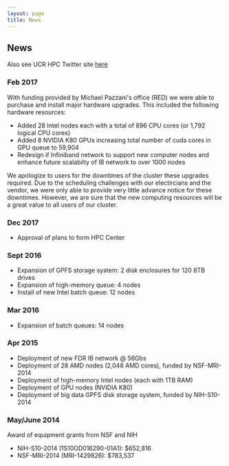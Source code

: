 ```yaml
---
layout: page
title: News
---
```


## News 

Also see UCR HPC Twitter site [here](https://twitter.com/UCR_HPCC)

### Feb 2017

With funding provided by Michael Pazzani's office (RED) we were able to purchase and install major hardware upgrades. This included the following hardware resources:

* Added 28 Intel nodes each with a total of 896 CPU cores (or 1,792 logical CPU cores)
* Added 8 NVIDIA K80 GPUs increasing total number of cuda cores in GPU queue to 59,904
* Redesign if Infiniband network to support new computer nodes and enhance future scalabilty of IB network to over 1000 nodes

We apologize to users for the downtimes of the cluster these upgrades required. Due to the scheduling challenges with our electircians and the vendor, we were only able to provide very little advance notice for these downtimes. However, we are sure that the new computing resources will be a great value to all users of our cluster.


### Dec 2017

* Approval of plans to form HPC Center 

### Sept 2016

* Expansion of GPFS storage system: 2 disk enclosures for 120 8TB drives
* Expansion of high-memory queue: 4 nodes
* Install of new Intel batch queue: 12 nodes

### Mar 2016

* Expansion of batch queues: 14 nodes

### Apr 2015 

* Deployment of new FDR IB network @ 56Gbs
* Deployment of 28 AMD nodes (2,048 AMD cores), funded by NSF-MRI-2014
* Deployment of high-memory Intel nodes (each with 1TB RAM)
* Deployment of GPU nodes (NVIDIA K80)
* Deployment of big data GPFS disk storage system, funded by NIH-S10-2014

### May/June 2014

Award of equipment grants from NSF and NIH

* NIH-S10-2014 (1S10OD016290-01A1): $652,816
* NSF-MRI-2014 (MRI-1429826): $783,537





